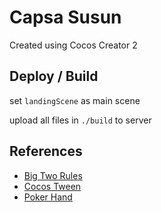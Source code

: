 # Capsa Susun
Created using Cocos Creator 2

## Deploy / Build
set `landingScene` as main scene

upload all files in `./build` to server

## References
* [Big Two Rules](https://www.pagat.com/partition/pusoy.html)
* [Cocos Tween](https://docs.cocos.com/creator/manual/en/scripting/tween.html)
* [Poker Hand](https://dev.to/miketalbot/real-world-javascript-map-reduce-solving-the-poker-hand-problem-3eie)
